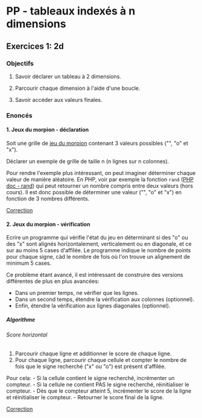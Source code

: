 # PP - tableaux indexés à n dimensions

## Exercices 1: 2d

### Objectifs

 1. Savoir déclarer un tableau à 2 dimensions.

 2. Parcourir chaque dimension à l'aide d'une boucle.

 3. Savoir accéder aux valeurs finales.

### Enoncés

#### 1. Jeux du morpion - déclaration
 
Soit une grille de [jeu du morpion](https://fr.wikipedia.org/wiki/Morpion_(jeu)) contenant 3 valeurs possibles ("", "o" et "x").

Déclarer un exemple de grille de taille n (n lignes sur n colonnes).

Pour rendre l'exemple plus intéressant, on peut imaginer déterminer chaque valeur de manière aléatoire. En PHP, voir par exemple la fonction `rand` ([PHP doc - rand](https://www.php.net/manual/fr/function.rand.php)) qui peut retourner un nombre compris entre deux valeurs (hors cours). Il est donc possible de déterminer une valeur ("", "o" et "x") en fonction de 3 nombres différents.

[Correction](./corrections/morpion-declaration/)

#### 2. Jeux du morpion - vérification

Ecrire un programme qui vérifie l'état du jeu en déterminant si des "o" ou des "x" sont alignés horizontalement, verticalement ou en diagonale, et ce sur au moins 5 cases d'affilée. Le programme indique le nombre de points pour chaque signe, càd le nombre de fois où l'on trouve un alignement de minimum 5 cases.

Ce problème étant avancé, il est intéressant de construire des versions différentes de plus en plus avancées:
 - Dans un premier temps, ne vérifier que les lignes.
 - Dans un second temps, étendre la vérification aux colonnes (optionnel).
 - Enfin, étendre la vérification aux lignes diagonales (optionnel).

##### Algorithme

###### Score horizontal

 1. Parcourir chaque ligne et additionner le score de chaque ligne.
 2. Pour chaque ligne, parcourir chaque cellule et compter le nombre de fois que le signe recherché ("x" ou "o") est présent d'affilée.
 
  Pour cela:
    - Si la cellule contient le signe recherché, incrémenter un compteur.
    - Si la cellule ne contient PAS le signe recherché, réinitialiser le compteur.
    - Dès que le compteur atteint 5, incrémenter le score de la ligne et réinitialiser le compteur.
    - Retourner le score final de la ligne.

[Correction](./corrections/moprpion-verification/)

